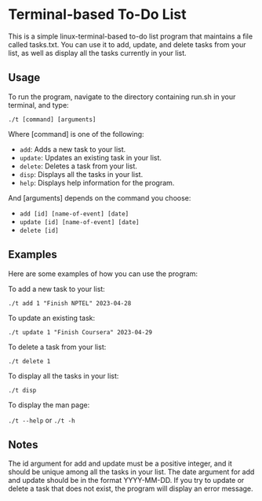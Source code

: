 # Terminal-based To-Do List
This is a simple linux-terminal-based to-do list program that maintains a file called tasks.txt. You can use it to add, update, and delete tasks from your list, as well as display all the tasks currently in your list.

## Usage
To run the program, navigate to the directory containing run.sh in your terminal, and type:

```
./t [command] [arguments]
```

Where [command] is one of the following:


* `add`: Adds a new task to your list.
* `update`: Updates an existing task in your list.
* `delete`: Deletes a task from your list.
* `disp`: Displays all the tasks in your list.
* `help`: Displays help information for the program.

And [arguments] depends on the command you choose:

* `add [id] [name-of-event] [date]`
* `update [id] [name-of-event] [date]`
* `delete [id]`

## Examples
Here are some examples of how you can use the program:

To add a new task to your list:

```
./t add 1 "Finish NPTEL" 2023-04-28
```

To update an existing task:

```
./t update 1 "Finish Coursera" 2023-04-29
```

To delete a task from your list:

```
./t delete 1
```

To display all the tasks in your list:

```
./t disp
```

To display the man page:

`./t --help` or `./t -h`

## Notes
The id argument for add and update must be a positive integer, and it should be unique among all the tasks in your list.
The date argument for add and update should be in the format YYYY-MM-DD.
If you try to update or delete a task that does not exist, the program will display an error message.
